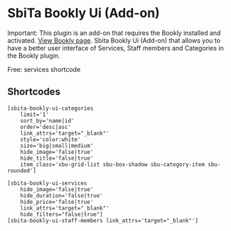 # SbiTa Bookly Ui (Add-on)
Important: This plugin is an add-on that requires the Bookly installed and activated. [View Bookly page](https://wordpress.org/plugins/bookly-responsive-appointment-booking-tool/). Sbita Bookly Ui (Add-on) that allows you to have a better user interface of Services, Staff members and Categories in the Bookly plugin.

Free:
services shortcode


## Shortcodes
```
[sbita-bookly-ui-categories 
    limit='1' 
    sort_by='name|id' 
    order='desc|asc' 
    link_attrs='target="_blank"' 
    style='color:white' 
    size='big|small|medium' 
    hide_image='false|true' 
    hide_title='false|true' 
    item_class='sbu-grid-list sbu-box-shadow sbu-category-item sbu-rounded']

[sbita-bookly-ui-services 
    hide_image='false|true' 
    hide_duration='false|true' 
    hide_price='false|true' 
    link_attrs='target="_blank"' 
    hide_filters="false|true"]
[sbita-bookly-ui-staff-members link_attrs='target="_blank"']
``` 

